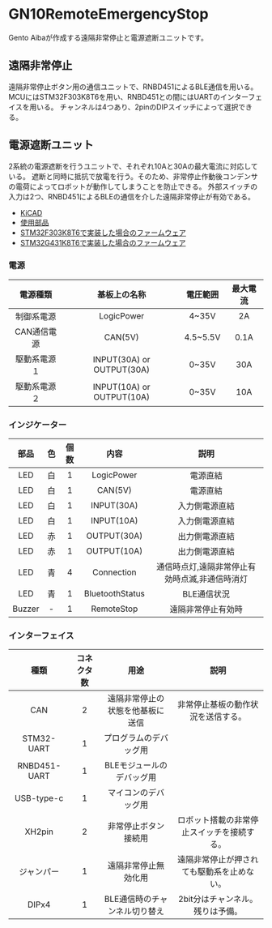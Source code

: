 # GN10RemoteEmergencyStop
Gento Aibaが作成する遠隔非常停止と電源遮断ユニットです。

## 遠隔非常停止

遠隔非常停止ボタン用の通信ユニットで、RNBD451によるBLE通信を用いる。
MCUにはSTM32F303K8T6を用い、RNBD451との間にはUARTのインターフェイスを用いる。
チャンネルは4つあり、2pinのDIPスイッチによって選択できる。

## 電源遮断ユニット

2系統の電源遮断を行うユニットで、それぞれ10Aと30Aの最大電流に対応している。
遮断と同時に抵抗で放電を行う。そのため、非常停止作動後コンデンサの電荷によってロボットが動作してしまうことを防止できる。
外部スイッチの入力は2つ、RNBD451によるBLEの通信を介した遠隔非常停止が有効である。

- [KiCAD](power_cutoff_unit)
- [使用部品](docs/power_cuttoff_unit_parts.md)
- [STM32F303K8T6で実装した場合のファームウェア](power_cutoff_unit/firmware/F303)
- [STM32G431K8T6で実装した場合のファームウェア](power_cutoff_unit/firmware/G431)

### 電源

|電源種類|基板上の名称|電圧範囲|最大電流|
|:-:|:-:|:-:|:-:|
|制御系電源|LogicPower|4~35V|2A|
|CAN通信電源|CAN(5V)|4.5~5.5V|0.1A|
|駆動系電源１|INPUT(30A) or OUTPUT(30A)|0~35V|30A|
|駆動系電源２|INPUT(10A) or OUTPUT(10A)|0~35V|10A|

### インジケーター

|部品|色|個数|内容|説明|
|:-:|:-:|:-:|:-:|:-:|
|LED|白|1|LogicPower|電源直結|
|LED|白|1|CAN(5V)|電源直結|
|LED|白|1|INPUT(30A)|入力側電源直結|
|LED|白|1|INPUT(10A)|入力側電源直結|
|LED|赤|1|OUTPUT(30A)|出力側電源直結|
|LED|赤|1|OUTPUT(10A)|出力側電源直結|
|LED|青|4|Connection|通信時点灯,遠隔非常停止有効時点滅,非通信時消灯|
|LED|青|1|BluetoothStatus|BLE通信状況|
|Buzzer|-|1|RemoteStop|遠隔非常停止有効時|

### インターフェイス

|種類|コネクタ数|用途|説明|
|:-:|:-:|:-:|:-:|
|CAN|2|遠隔非常停止の状態を他基板に送信|非常停止基板の動作状況を送信する。|
|STM32-UART|1|プログラムのデバッグ用||
|RNBD451-UART|1|BLEモジュールのデバッグ用||
|USB-type-c|1|マイコンのデバッグ用||
|XH2pin|2|非常停止ボタン接続用|ロボット搭載の非常停止スイッチを接続する。|
|ジャンパー|1|遠隔非常停止無効化用|遠隔非常停止が押されても駆動系を止めない。|
|DIPx4|1|BLE通信時のチャンネル切り替え|2bit分はチャンネル。残りは予備。|